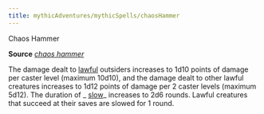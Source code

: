 ```yaml
---
title: mythicAdventures/mythicSpells/chaosHammer
---
```

Chaos Hammer

**Source** [_chaos hammer_](spells/chaosHammer#_chaos-hammer)

The damage dealt to [lawful](monsters/creatureTypes#_lawful-subtype) outsiders increases to 1d10 points of damage per caster level (maximum 10d10), and the damage dealt to other lawful creatures increases to 1d12 points of damage per 2 caster levels (maximum 5d12). The duration of _ [slow](spells/slow#_slow)_ increases to 2d6 rounds. Lawful creatures that succeed at their saves are slowed for 1 round.

